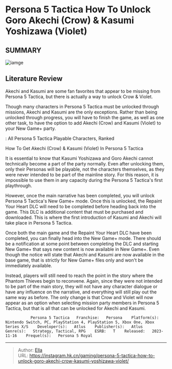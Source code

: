 # Persona 5 Tactica How To Unlock Goro Akechi (Crow) &amp; Kasumi Yoshizawa (Violet)


## SUMMARY 

![iamge](https://static1.srcdn.com/wordpress/wp-content/uploads/2023/11/persona-5-tactica-how-to-unlock-kasumi-yoshizawa-violet.jpg)

## Literature Review

Akechi and Kasumi are some fan favorites that appear to be missing from Persona 5 Tactica, but there is actually a way to unlock Crow &amp; Violet.





Though many characters in Persona 5 Tactica must be unlocked through missions, Akechi and Kasumi are the only exceptions. Rather than being unlocked through progress, you will have to finish the game, as well as one other task, to have the option to add Akechi (Crow) and Kasumi (Violet) to your New Game&#43; party.




 : All Persona 5 Tactica Playable Characters, Ranked


 How To Get Akechi (Crow) &amp; Kasumi (Violet) In Persona 5 Tactica 
         

It is essential to know that Kasumi Yoshizawa and Goro Akechi cannot technically become a part of the party normally. Even after unlocking them, only their Personas will be playable, not the characters themselves, as they were never intended to be part of the mainline story. For this reason, it is impossible to use them in any capacity during the Persona 5 Tactica&#39;s first playthrough.

However, once the main narrative has been completed, you will unlock Persona 5 Tactica&#39;s New Game&#43; mode. Once this is unlocked, the Repaint Your Heart DLC will need to be completed before heading back into the game. This DLC is additional content that must be purchased and downloaded. This is where the first introduction of Kasumi and Akechi will take place in Persona 5 Tactica.




Once both the main game and the Repaint Your Heart DLC have been completed, you can finally head into the New Game&#43; mode. There should be a notification at some point between completing the DLC and starting New Game&#43; that says new content is now available in New Game&#43;. Even though the notice will state that Akechi and Kasumi are now available in the base game, that is strictly for New Game&#43; files only and won&#39;t be immediately available.

Instead, players will still need to reach the point in the story where the Phantom Thieves begin to reconvene. Again, since they were not intended to be part of the main story, they will not have any character dialogue or have any influence on the narrative, and everything will still play out the same way as before. The only change is that Crow and Violet will now appear as an option when selecting mission party members in Persona 5 Tactica, but that is all that can be unlocked for Akechi and Kasumi.

               Persona 5 Tactica   Franchise:   Persona    Platform(s):   Nintendo Switch, PC, PlayStation 4, PlayStation 5, Xbox One, Xbox Series X/S    Developer(s):   Atlus    Publisher(s):   Atlus    Genre(s):   Strategy, Tactical, RPG    ESRB:   T    Released:   2023-11-16    Prequel(s):   Persona 5 Royal      

---

> Author: [Ella](https://instagram.hk.cn/)  
> URL: https://instagram.hk.cn/gaming/persona-5-tactica-how-to-unlock-goro-akechi-crow-kasumi-yoshizawa-violet/  

